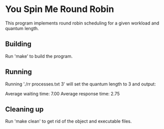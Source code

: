 # You Spin Me Round Robin

This program implements round robin scheduling for a given workload and quantum length.

## Building

Run 'make' to build the program.

## Running

Running './rr processes.txt 3' will set the quantum length to 3 and output:

Average waiting time: 7.00
Average response time: 2.75

## Cleaning up

Run 'make clean' to get rid of the object and executable files.
